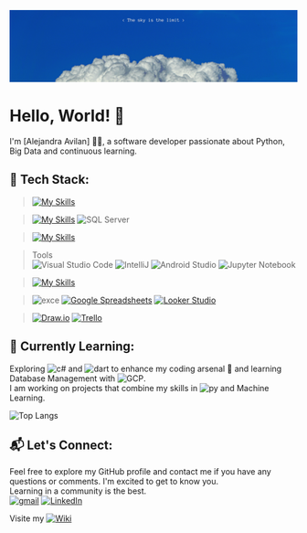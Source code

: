 ![Banner](https://github.com/avilanac/avilanac/blob/main/img/sky.png)

# Hello, World! 👋

I'm [Alejandra Avilan] 👩‍💻, a software developer passionate about Python, Big Data and continuous learning.

## 🔧 Tech Stack:
> [![My Skills](https://skillicons.dev/icons?i=php,py,js,html,css,bootstrap)](https://skillicons.dev)

> [![My Skills](https://skillicons.dev/icons?i=mysql,postgres)](https://skillicons.dev) <img src="https://github.com/marwin1991/profile-technology-icons/assets/19180175/3b371807-db7c-45b4-8720-c0cfc901680a" alt="SQL Server" width="50" height="50">

> [![My Skills](https://skillicons.dev/icons?i=firebase)](https://skillicons.dev)

> Tools  
> <img src="https://user-images.githubusercontent.com/25181517/192108891-d86b6220-e232-423a-bf5f-90903e6887c3.png" alt="Visual Studio Code" title="Visual Studio Code" width="50" height="50"> <img src="https://user-images.githubusercontent.com/25181517/192108890-200809d1-439c-4e23-90d3-b090cf9a4eea.png" alt="IntelliJ" title="IntelliJ" width="50" height="50"> <img src="https://user-images.githubusercontent.com/25181517/192108895-20dc3343-43e3-4a54-a90e-13a4abbc57b9.png" alt="Android Studio" title="Android Studio" width="50" height="50"> <img src="https://user-images.githubusercontent.com/25181517/183914128-3fc88b4a-4ac1-40e6-9443-9a30182379b7.png" alt="Jupyter Notebook" title="Jupyter Notebook" width="50" height="50">

> [![My Skills](https://skillicons.dev/icons?i=figma,xd)](https://skillicons.dev)

> ![exce](https://img.shields.io/badge/Microsoft_Excel-217346?style=for-the-badge&logo=microsoft-excel&logoColor=white) [![Google Spreadsheets](https://img.shields.io/badge/Google%20Spreadsheets-0F9D58?style=for-the-badge&logo=google-sheets&logoColor=white)](https://docs.google.com/spreadsheets) [![Looker Studio](https://img.shields.io/badge/Looker%20Studio-0D96F6?style=for-the-badge&logo=looker&logoColor=white)](https://looker.com/)

> [![Draw.io](https://img.shields.io/badge/Draw.io-F00000?style=for-the-badge&logo=dart&logoColor=white)](https://app.diagrams.net/) [![Trello](https://img.shields.io/badge/Trello-0079BF?style=for-the-badge&logo=trello&logoColor=white)](https://trello.com/)


## 🌱 Currently Learning:

Exploring <img src="https://user-images.githubusercontent.com/25181517/121405384-444d7300-c95d-11eb-959f-913020d3bf90.png" alt="c#" title="c#" width="25" height="25"> and <img src="https://user-images.githubusercontent.com/25181517/186150304-1568ffdf-4c62-4bdc-9cf1-8d8efcea7c5b.png" alt="dart" title="dart" width="25" height="25"> to enhance my coding arsenal 🚀 and learning Database Management with <img src="https://user-images.githubusercontent.com/25181517/183911547-990692bc-8411-4878-99a0-43506cdb69cf.png" alt="GCP" title="GCP" width="25" height="25">.  
I am working on projects that combine my skills in <img src="https://user-images.githubusercontent.com/25181517/183423507-c056a6f9-1ba8-4312-a350-19bcbc5a8697.png" alt="py" title="py" width="25" height="25"> and Machine Learning.

![Top Langs](https://github-readme-stats.vercel.app/api/top-langs/?username=avilanac&layout=compact) 

## 📬 Let's Connect:

Feel free to explore my GitHub profile and contact me if you have any questions or comments. I'm excited to get to know you.  
Learning in a community is the best.  
[![gmail](https://img.shields.io/badge/Gmail-D14836?style=flat-square&logo=gmail&logoColor=white)](mailto:avilancastanoa@gmail.com)
[![LinkedIn](https://img.shields.io/badge/-LinkedIn-blue?style=flat-square&logo=linkedin)](https://www.linkedin.com/in/alejandraavilancasta%C3%B1o/)

Visite my [![Wiki](https://img.shields.io/badge/-Wiki-brightgreen?style=flat-square&logo=wikipedia)](https://github.com/avilanac/DataJourney/wiki)

